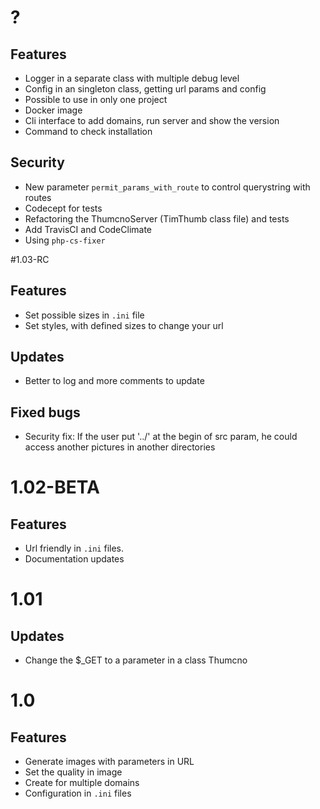 # ?

## Features
- Logger in a separate class with multiple debug level
- Config in an singleton class, getting url params and config
- Possible to use in only one project
- Docker image
- Cli interface to add domains, run server and show the version
- Command to check installation


## Security
- New parameter `permit_params_with_route` to control querystring with routes
- Codecept for tests
- Refactoring the ThumcnoServer (TimThumb class file) and tests
- Add TravisCI and CodeClimate
- Using `php-cs-fixer`

#1.03-RC

## Features
- Set possible sizes in `.ini` file
- Set styles, with defined sizes to change your url

## Updates
- Better to log and more comments to update

## Fixed bugs
- Security fix: If the user put '../' at the begin of src param, he could access another pictures in another directories

# 1.02-BETA

## Features
- Url friendly in `.ini` files.
- Documentation updates

# 1.01

## Updates
- Change the $_GET to a parameter in a class Thumcno

# 1.0

## Features
- Generate images with parameters in URL
- Set the quality in image
- Create for multiple domains
- Configuration in `.ini` files
